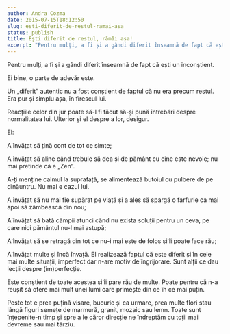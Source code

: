 ```yaml
---
author: Andra Cozma
date: 2015-07-15T18:12:50
slug: esti-diferit-de-restul-ramai-asa
status: publish
title: Ești diferit de restul, rămâi așa!
excerpt: "Pentru mulți, a fi și a gândi diferit înseamnă de fapt că ești un inconștient. Ei bine, o parte de  "
---
```

Pentru mulți, a fi și a gândi diferit înseamnă de fapt că ești un inconștient.

Ei bine, o parte de adevăr este.

Un „diferit” autentic nu a fost conștient de faptul că nu era precum restul. Era pur și simplu așa, în firescul lui.

Reacțiile celor din jur poate să-l fi făcut să-și pună întrebări despre normalitatea lui. Ulterior și el despre a lor, desigur.

El:

A învățat să țină cont de tot ce simte;

A învățat să aline când trebuie să dea și de pământ cu cine este nevoie; nu mai pretinde că e „Zen”.

A-ți menține calmul la suprafață, se alimentează butoiul cu pulbere de pe dinăuntru. Nu mai e cazul lui.

A învățat să nu mai fie supărat pe viață și a ales să spargă o farfurie ca mai apoi să zâmbească din nou;

A învățat să bată câmpii atunci când nu exista soluții pentru un ceva, pe care nici pământul nu-l mai astupă;

A învățat să se retragă din tot ce nu-i mai este de folos și îi poate face rău;

A învățat multe și încă învață. El realizează faptul că este diferit și în cele mai multe situații, imperfect dar n-are motiv de îngrijorare. Sunt alții ce dau lecții despre (im)perfecție.

Este conștient de toate acestea și îi pare rău de multe. Poate pentru că n-a reușit să ofere mai mult unei lumi care primește din ce în ce mai puțin.

Peste tot e prea puțină visare, bucurie și ca urmare, prea multe flori stau lângă figuri semețe de marmură, granit, mozaic sau lemn. Toate sunt înțepenite-n timp și spre a le căror direcție ne îndreptăm cu toții mai devreme sau mai târziu.
    